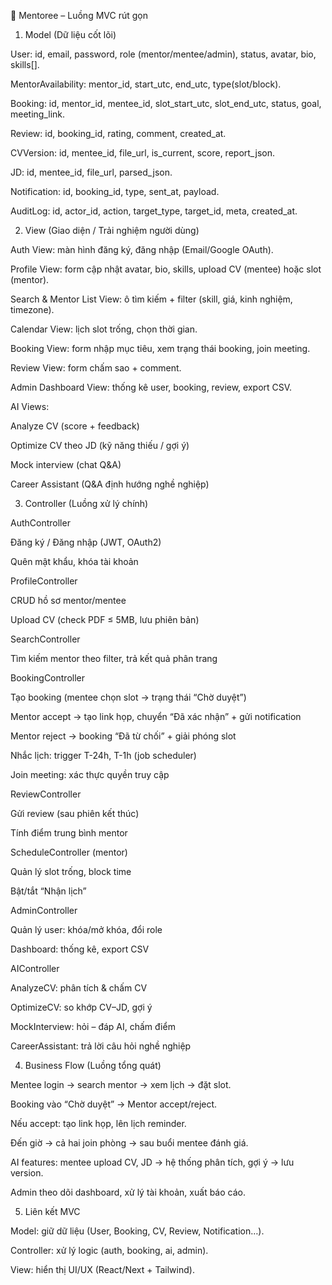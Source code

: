 🎯 Mentoree – Luồng MVC rút gọn
1. Model (Dữ liệu cốt lõi)

User: id, email, password, role (mentor/mentee/admin), status, avatar, bio, skills[].

MentorAvailability: mentor_id, start_utc, end_utc, type(slot/block).

Booking: id, mentor_id, mentee_id, slot_start_utc, slot_end_utc, status, goal, meeting_link.

Review: id, booking_id, rating, comment, created_at.

CVVersion: id, mentee_id, file_url, is_current, score, report_json.

JD: id, mentee_id, file_url, parsed_json.

Notification: id, booking_id, type, sent_at, payload.

AuditLog: id, actor_id, action, target_type, target_id, meta, created_at.

2. View (Giao diện / Trải nghiệm người dùng)

Auth View: màn hình đăng ký, đăng nhập (Email/Google OAuth).

Profile View: form cập nhật avatar, bio, skills, upload CV (mentee) hoặc slot (mentor).

Search & Mentor List View: ô tìm kiếm + filter (skill, giá, kinh nghiệm, timezone).

Calendar View: lịch slot trống, chọn thời gian.

Booking View: form nhập mục tiêu, xem trạng thái booking, join meeting.

Review View: form chấm sao + comment.

Admin Dashboard View: thống kê user, booking, review, export CSV.

AI Views:

Analyze CV (score + feedback)

Optimize CV theo JD (kỹ năng thiếu / gợi ý)

Mock interview (chat Q&A)

Career Assistant (Q&A định hướng nghề nghiệp)

3. Controller (Luồng xử lý chính)

AuthController

Đăng ký / Đăng nhập (JWT, OAuth2)

Quên mật khẩu, khóa tài khoản

ProfileController

CRUD hồ sơ mentor/mentee

Upload CV (check PDF ≤ 5MB, lưu phiên bản)

SearchController

Tìm kiếm mentor theo filter, trả kết quả phân trang

BookingController

Tạo booking (mentee chọn slot → trạng thái “Chờ duyệt”)

Mentor accept → tạo link họp, chuyển “Đã xác nhận” + gửi notification

Mentor reject → booking “Đã từ chối” + giải phóng slot

Nhắc lịch: trigger T-24h, T-1h (job scheduler)

Join meeting: xác thực quyền truy cập

ReviewController

Gửi review (sau phiên kết thúc)

Tính điểm trung bình mentor

ScheduleController (mentor)

Quản lý slot trống, block time

Bật/tắt “Nhận lịch”

AdminController

Quản lý user: khóa/mở khóa, đổi role

Dashboard: thống kê, export CSV

AIController

AnalyzeCV: phân tích & chấm CV

OptimizeCV: so khớp CV–JD, gợi ý

MockInterview: hỏi – đáp AI, chấm điểm

CareerAssistant: trả lời câu hỏi nghề nghiệp

4. Business Flow (Luồng tổng quát)

Mentee login → search mentor → xem lịch → đặt slot.

Booking vào “Chờ duyệt” → Mentor accept/reject.

Nếu accept: tạo link họp, lên lịch reminder.

Đến giờ → cả hai join phòng → sau buổi mentee đánh giá.

AI features: mentee upload CV, JD → hệ thống phân tích, gợi ý → lưu version.

Admin theo dõi dashboard, xử lý tài khoản, xuất báo cáo.

5. Liên kết MVC

Model: giữ dữ liệu (User, Booking, CV, Review, Notification…).

Controller: xử lý logic (auth, booking, ai, admin).

View: hiển thị UI/UX (React/Next + Tailwind).